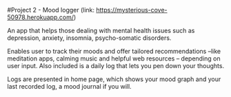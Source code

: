 #Project 2 - Mood logger (link: https://mysterious-cove-50978.herokuapp.com/)

An app that helps those dealing with mental health issues such as depression, anxiety, insomnia, psycho-somatic disorders.

Enables user to track their moods and offer tailored recommendations –like meditation apps, calming music and helpful web resources – depending on user input. Also included is a daily log that lets you pen down your thoughts. 

Logs are presented in home page, which shows your mood graph and your last recorded log, a mood journal if you will.


